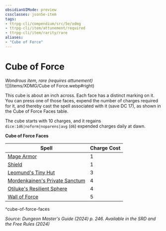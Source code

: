 ```yaml
---
obsidianUIMode: preview
cssclasses: json5e-item
tags:
- ttrpg-cli/compendium/src/5e/xdmg
- ttrpg-cli/item/attunement/required
- ttrpg-cli/item/rarity/rare
aliases: 
- "Cube of Force"
---
```

# Cube of Force
*Wondrous item, rare (requires attunement)*  
![](items/XDMG/Cube of Force.webp#right)


This cube is about an inch across. Each face has a distinct marking on it. You can press one of those faces, expend the number of charges required for it, and thereby cast the spell associated with it (save DC 17), as shown in the Cube of Force Faces table.

The cube starts with 10 charges, and it regains `dice:1d6|noform|noparens|avg` (`d6`) expended charges daily at dawn.

**Cube of Force Faces**

| Spell | Charge Cost |
|-------|-------------|
| [Mage Armor](/3-Mechanics/CLI/spells/mage-armor-xphb.md) | 1 |
| [Shield](/3-Mechanics/CLI/spells/shield-xphb.md) | 1 |
| [Leomund's Tiny Hut](/3-Mechanics/CLI/spells/leomunds-tiny-hut-xphb.md) | 3 |
| [Mordenkainen's Private Sanctum](/3-Mechanics/CLI/spells/mordenkainens-private-sanctum-xphb.md) | 4 |
| [Otiluke's Resilient Sphere](/3-Mechanics/CLI/spells/otilukes-resilient-sphere-xphb.md) | 4 |
| [Wall of Force](/3-Mechanics/CLI/spells/wall-of-force-xphb.md) | 5 |
^cube-of-force-faces

*Source: Dungeon Master's Guide (2024) p. 246. Available in the <span title='Systems Reference Document (5.2)'>SRD</span> and the Free Rules (2024)*